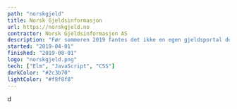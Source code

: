 ```yaml
---
path: "norskgjeld"
title: Norsk Gjeldsinformasjon
url: https://norskgjeld.no
contractor: Norsk Gjeldsinformasjon AS
description: "Før sommeren 2019 fantes det ikke en egen gjeldsportal der en kunne få oversikt over egen usikret gjeld. Nå kan alle nordmenn få rask oversikt over egen usikret gjeld. I Kantega-teamet bidro jeg på frontend-siden med språkene Elm, JavaScript og CSS."
started: "2019-04-01"
finished: "2019-08-01"
logo: "norskgjeld.png"
tech: ["Elm", "JavaScript", "CSS"]
darkColor: "#2c3b70"
lightColor: "#f8f8f8"
---
```


d
